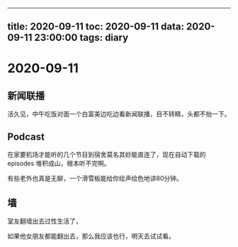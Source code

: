 
---
title: 2020-09-11
toc: 2020-09-11
data: 2020-09-11 23:00:00
tags: diary
---


# 2020-09-11

## 新闻联播

活久见，中午吃饭对面一个白富美边吃边看新闻联播，目不转睛，头都不抬一下。

## Podcast

在家要机场才能听的几个节目到宿舍莫名其妙能直连了，现在自动下载的episodes 堆积成山，根本听不完啊。

有些老外也真是无聊，一个滑雪板能给你绘声绘色地讲80分钟。

## 墙

室友翻墙出去过性生活了，

如果他女朋友都能翻出去，那么我应该也行，明天去试试看。



